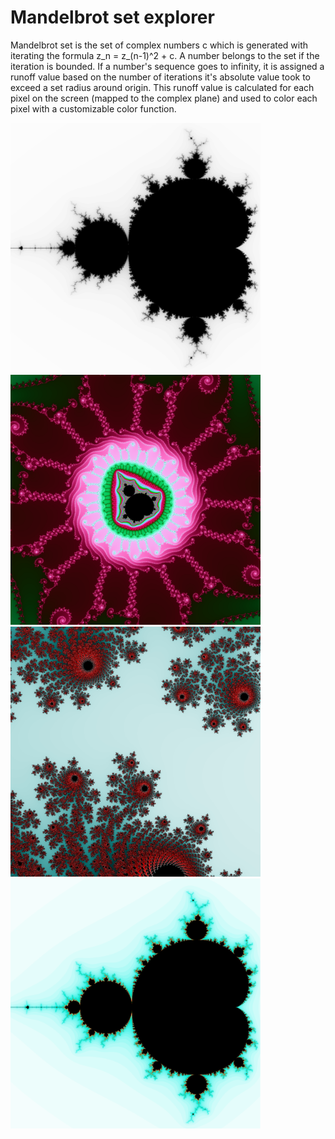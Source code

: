 # Mandelbrot set explorer

Mandelbrot set is the set of complex numbers c which is generated with iterating the formula z_n = z_(n-1)^2 + c. A number belongs to the set if the iteration is bounded.
If a number's sequence goes to infinity, it is assigned a runoff value based on the number of iterations it's absolute value took to exceed a set radius around origin.
This runoff value is calculated for each pixel on the screen (mapped to the complex plane) and used to color each pixel with a customizable color function.

<img src="screenshots/black.png" width="400"> <img src="screenshots/minibrot.png" width="400">
<img src="screenshots/red.png" width="400"> <img src="screenshots/teal.png" width="400">
